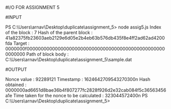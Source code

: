   #I/O FOR ASSIGNMENT 5
  
  
#INPUT

PS C:\Users\arnav\Desktop\duplicate\assignment_5> node assig5.js
Index of the block : 7
Hash of the parent block : 41a82375fb23603aeb2129e6d05e2b4eb63b576db435f8e4ff2ad62ad4200fda
Target : 0000000f00000000000000000000000000000000000000000000000000000000 
Path of block body : C:\Users\arnav\Desktop\duplicate\assignment_5\sample.dat


#OUTPUT

Nonce value :  92289121
Timestamp :  1624642709543270300n
Hash obtained :  0000000ad6651d8bae36b4f807277fc2828f926d2e32cab084f5c36563456a1e
Time taken for the nonce to be calculated :  323044572400n
PS C:\Users\arnav\Desktop\duplicate\assignment_5>
